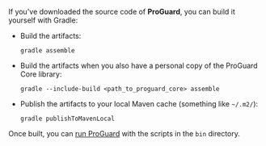 If you've downloaded the source code of **ProGuard**, you can build it
yourself with Gradle:

- Build the artifacts:
    ```
    gradle assemble
    ```

- Build the artifacts when you also have a personal copy of the ProGuard Core
  library:
    ```
    gradle --include-build <path_to_proguard_core> assemble
    ```

- Publish the artifacts to your local Maven cache (something like `~/.m2/`):
    ```
    gradle publishToMavenLocal
    ```

Once built, you can [run ProGuard](manual/index.md) with the scripts in the
`bin` directory.
